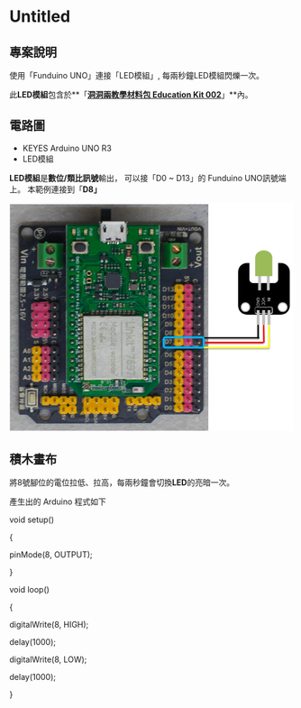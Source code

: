 # Untitled

## 專案說明

使用「Funduino UNO」連接「LED模組」, 每兩秒鐘LED模組閃爍一次。

此**LED模組**包含於**「**[洞洞兩教學材料包 Education Kit 002](https://www.robotkingdom.com.tw/product/rk-education-kit-002/)**」**內。

## 電路圖

* KEYES Arduino UNO R3
* LED模組

**LED模組**是**數位/類比訊號**輸出， 可以接「D0 ~ D13」的 Funduino UNO訊號端上。 本範例連接到「**D8」**

![](../../.gitbook/assets/0%20%288%29.png)

## 積木畫布

將8號腳位的電位拉低、拉高，每兩秒鐘會切換**LED**的亮暗一次。

產生出的 Arduino 程式如下

void setup\(\)

{

 pinMode\(8, OUTPUT\);

}

void loop\(\)

{

 digitalWrite\(8, HIGH\);

 delay\(1000\);

 digitalWrite\(8, LOW\);

 delay\(1000\);

}

